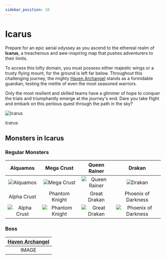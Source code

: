 ```yaml
---
sidebar_position: 10
---
```


# Icarus

Prepare for an epic aerial odyssey as you ascend to the ethereal realm of **Icarus**, a treacherous and awe-inspiring map that pushes adventurers to their limits.

To access this lofty domain, you must possess either majestic wings or a trusty flying mount, for the ground is left far below. Throughout this challenging journey, the mighty [Haven Archangel](/special-monsters/mini-bosses/haven-archangel) stands as a formidable guardian, testing the mettle of even the most seasoned warriors.

Only the most resilient and skilled teams have a glimmer of hope to conquer the trials and triumphantly emerge at the journey's end. Dare you take flight and embark on this perilous quest through the path in the sky?

![Icarus](/img/maps/icarus.webp)

_Icarus_

## Monsters in Icarus

### Regular Monsters

|                       Alquamos                       |                         Mega Crust                         |                      Queen Rainer                      |                                Drakan                                |
| :--------------------------------------------------: | :--------------------------------------------------------: | :----------------------------------------------------: | :------------------------------------------------------------------: |
|    ![Alquamos](/img/monsters/icarus/alquamos.jpg)    |     ![Mega Crust](/img/monsters/icarus/mega-crust.jpg)     | ![Queen Rainer](/img/monsters/icarus/queen-rainer.jpg) |              ![Drakan](/img/monsters/icarus/drakan.jpg)              |
|                     Alpha Crust                      |                       Phantom Knight                       |                      Great Drakan                      |                         Phoenix of Darkness                          |
| ![Alpha Crust](/img/monsters/icarus/alpha-crust.jpg) | ![Phantom Knight](/img/monsters/icarus/phantom-knight.jpg) | ![Great Drakan](/img/monsters/icarus/great-drakan.jpg) | ![Phoenix of Darkness](/img/monsters/icarus/phoenix-of-darkness.jpg) |

### Boss

| [Haven Archangel](/special-monsters/mini-bosses/haven-archangel) |
| :--------------------------------------------------------------: |
|                              IMAGE                               |
